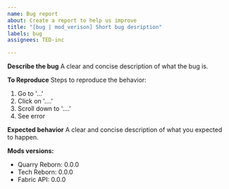 ```yaml
---
name: Bug report
about: Create a report to help us improve
title: "[bug | mod_verison] Short bug desription"
labels: bug
assignees: TED-inc

---
```


**Describe the bug**
A clear and concise description of what the bug is.

**To Reproduce**
Steps to reproduce the behavior:
1. Go to '...'
2. Click on '....'
3. Scroll down to '....'
4. See error

**Expected behavior**
A clear and concise description of what you expected to happen.

**Mods versions:**
 - Quarry Reborn: 0.0.0
 - Tech Reborn: 0.0.0
 - Fabric API: 0.0.0
